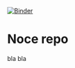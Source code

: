 [![Binder](https://mybinder.org/badge_logo.svg)](https://mybinder.org/v2/gh/marco-foscato/coderefinery22_notebookOnBinder/HEAD)

# Noce repo
bla bla
